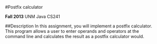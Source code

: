 #Postfix calculator

**Fall 2013** UNM Java CS241 

##Description
In this assignment, you will implement a postfix calculator. This program allows a user to enter operands and operators at the command line and calculates the result as a postfix calculator would.